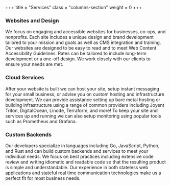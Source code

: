 +++
title  = "Services"
class  = "columns-section"
weight = 0
+++

### Websites and Design

We focus on engaging and accessible websites for businesses, co-ops, and
nonprofits.
Each site includes a unique design and brand development tailored to your
mission and goals as well as CMS integration and training.
Our websites are designed to be easy to read and to meet Web Content
Accessibility Guidelines.
Rates can be tailored to include long-term development or a one-off design.
We work closely with our clients to ensure your needs are met.

### Cloud Services

After your website is built we can host your site, setup instant messaging for
your small business, or advise you on custom hosting and infrastructure
development.
We can provide assistance setting up bare metal hosting or building
infrastructure using a range of common providers including Joyent Triton,
DigitalOcean, Linode, Terraform, and more!
To keep your site and services up and running we can also setup monitoring using
popular tools such as Prometheus and Grafana.

### Custom Backends

Our developers specialize in languages including Go, JavaScript, Python, and
Rust and can build custom backends and services to meet your individual needs.
We focus on best practices including extensive code review and writing idiomatic
and readable code so that the resulting product is simple and understandable.
Our experience in both stateless web applications and stateful real time
communication technologies make us a perfect fit for most business needs.
